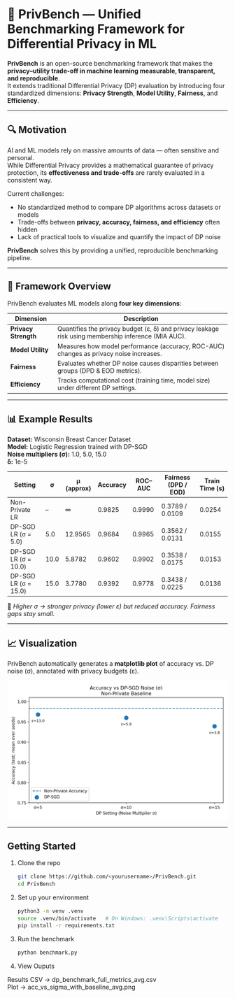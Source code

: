 # 🧩 PrivBench — Unified Benchmarking Framework for Differential Privacy in ML

**PrivBench** is an open-source benchmarking framework that makes the **privacy–utility trade-off in machine learning measurable, transparent, and reproducible**.  
It extends traditional Differential Privacy (DP) evaluation by introducing four standardized dimensions: **Privacy Strength**, **Model Utility**, **Fairness**, and **Efficiency**.

---

## 🔍 Motivation

AI and ML models rely on massive amounts of data — often sensitive and personal.  
While Differential Privacy provides a mathematical guarantee of privacy protection, its **effectiveness and trade-offs** are rarely evaluated in a consistent way.

Current challenges:
- No standardized method to compare DP algorithms across datasets or models  
- Trade-offs between **privacy, accuracy, fairness, and efficiency** often hidden  
- Lack of practical tools to visualize and quantify the impact of DP noise  

**PrivBench** solves this by providing a unified, reproducible benchmarking pipeline.

---

## 🧠 Framework Overview

PrivBench evaluates ML models along **four key dimensions**:

| Dimension | Description |
|------------|-------------|
| **Privacy Strength** | Quantifies the privacy budget (ε, δ) and privacy leakage risk using membership inference (MIA AUC). |
| **Model Utility** | Measures how model performance (accuracy, ROC-AUC) changes as privacy noise increases. |
| **Fairness** | Evaluates whether DP noise causes disparities between groups (DPD & EOD metrics). |
| **Efficiency** | Tracks computational cost (training time, model size) under different DP settings. |

---

## 📊 Example Results

**Dataset:** Wisconsin Breast Cancer Dataset  
**Model:** Logistic Regression trained with DP-SGD  
**Noise multipliers (σ):** 1.0, 5.0, 15.0  
**δ:** 1e-5  

| Setting                | σ    | μ (approx) | Accuracy | ROC–AUC | Fairness (DPD / EOD) | Train Time (s) |
|-------------------------|------|-------------|-----------|---------|----------------------|----------------|
| Non-Private LR          | –    | ∞           | 0.9825    | 0.9990  | 0.3789 / 0.0109      | 0.0254         |
| DP-SGD LR (σ = 5.0)     | 5.0  | 12.9565     | 0.9684    | 0.9965  | 0.3562 / 0.0131      | 0.0155         |
| DP-SGD LR (σ = 10.0)    | 10.0 | 5.8782      | 0.9602    | 0.9902  | 0.3538 / 0.0175      | 0.0153         |
| DP-SGD LR (σ = 15.0)    | 15.0 | 3.7780      | 0.9392    | 0.9778  | 0.3438 / 0.0225      | 0.0136         |

🧾 *Higher σ → stronger privacy (lower ε) but reduced accuracy. Fairness gaps stay small.*

---

## 📈 Visualization

PrivBench automatically generates a **matplotlib plot** of accuracy vs. DP noise (σ), annotated with privacy budgets (ε).

<p align="center">
  <img src="acc_vs_sigma_with_baseline_avg.png" width="600" alt="Privacy–Utility Trade-off">
</p>

---

## Getting Started

1. Clone the repo

    ```bash
    git clone https://github.com/<yourusername>/PrivBench.git
    cd PrivBench
    ```

2. Set up your environment

    ```bash
    python3 -m venv .venv
    source .venv/bin/activate   # On Windows: .venv\Scripts\activate
    pip install -r requirements.txt
    ```

3. Run the benchmark

    ```bash
   python benchmark.py
    ```
4. View Ouputs

  Results CSV → dp_benchmark_full_metrics_avg.csv <br>
  Plot → acc_vs_sigma_with_baseline_avg.png


